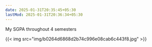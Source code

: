 ```yaml
---
date: 2025-01-31T20:35:45+05:30
lastMod: 2025-01-31T20:36:34+05:30
---
```


My SGPA throughout 4 semesters

{{< img src="img/b0264d6868d2b74c996e08cab6c443f8.jpg" >}}
